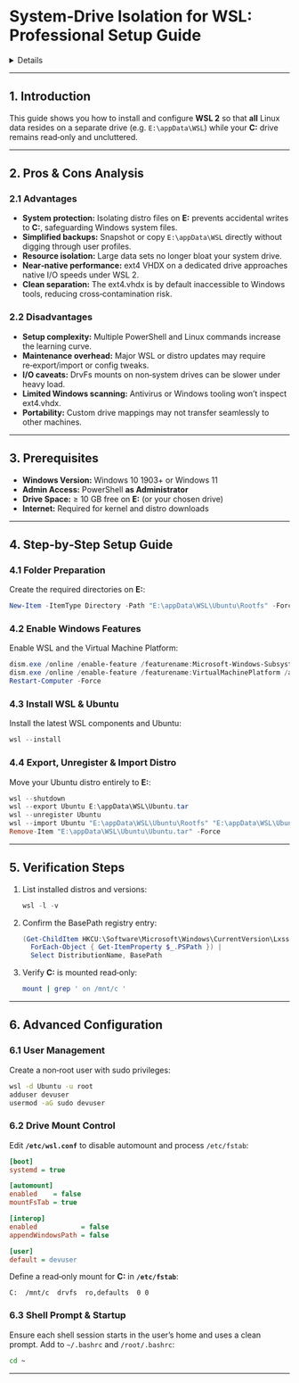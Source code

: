 # System‑Drive Isolation for WSL: Professional Setup Guide

<details>
📑 ## Table of Contents

1. [Introduction](#1-introduction)  
2. [Pros & Cons Analysis](#2-pros--cons-analysis)  
3. [Prerequisites](#3-prerequisites)  
4. [Step‑by‑Step Setup Guide](#4-step-by-step-setup-guide)  
   1. [Folder Preparation](#41-folder-preparation)  
   2. [Enable Windows Features](#42-enable-windows-features)  
   3. [Install WSL & Ubuntu](#43-install-wsl--ubuntu)  
   4. [Export, Unregister & Import Distro](#44-export-unregister--import-distro)  
5. [Verification Steps](#5-verification-steps)  
6. [Advanced Configuration](#6-advanced-configuration)  
   1. [User Management](#61-user-management)  
   2. [Drive Mount Control](#62-drive-mount-control)  
   3. [Shell Prompt & Startup](#63-shell-prompt--startup)  

</details>

---

## 1. Introduction
This guide shows you how to install and configure **WSL 2** so that **all** Linux data resides on a separate drive (e.g. `E:\appData\WSL`) while your **C:** drive remains read‑only and uncluttered.

---

## 2. Pros & Cons Analysis

### 2.1 Advantages
- **System protection:** Isolating distro files on **E:** prevents accidental writes to **C:**, safeguarding Windows system files.  
- **Simplified backups:** Snapshot or copy `E:\appData\WSL` directly without digging through user profiles.  
- **Resource isolation:** Large data sets no longer bloat your system drive.  
- **Near‑native performance:** ext4 VHDX on a dedicated drive approaches native I/O speeds under WSL 2.  
- **Clean separation:** The ext4.vhdx is by default inaccessible to Windows tools, reducing cross‑contamination risk.

### 2.2 Disadvantages
- **Setup complexity:** Multiple PowerShell and Linux commands increase the learning curve.  
- **Maintenance overhead:** Major WSL or distro updates may require re‑export/import or config tweaks.  
- **I/O caveats:** DrvFs mounts on non‑system drives can be slower under heavy load.  
- **Limited Windows scanning:** Antivirus or Windows tooling won’t inspect ext4.vhdx.  
- **Portability:** Custom drive mappings may not transfer seamlessly to other machines.

---

## 3. Prerequisites
- **Windows Version:** Windows 10 1903+ or Windows 11  
- **Admin Access:** PowerShell **as Administrator**  
- **Drive Space:** ≥ 10 GB free on **E:** (or your chosen drive)  
- **Internet:** Required for kernel and distro downloads

---

## 4. Step‑by‑Step Setup Guide

### 4.1 Folder Preparation
Create the required directories on **E:**:
```powershell
New-Item -ItemType Directory -Path "E:\appData\WSL\Ubuntu\Rootfs" -Force
```

### 4.2 Enable Windows Features
Enable WSL and the Virtual Machine Platform:
```powershell
dism.exe /online /enable-feature /featurename:Microsoft-Windows-Subsystem-Linux all /norestart
dism.exe /online /enable-feature /featurename:VirtualMachinePlatform /all /norestart
Restart-Computer -Force
```

### 4.3 Install WSL & Ubuntu
Install the latest WSL components and Ubuntu:
```powershell
wsl --install
```

### 4.4 Export, Unregister & Import Distro
Move your Ubuntu distro entirely to **E:**:
```powershell
wsl --shutdown
wsl --export Ubuntu E:\appData\WSL\Ubuntu.tar
wsl --unregister Ubuntu
wsl --import Ubuntu "E:\appData\WSL\Ubuntu\Rootfs" "E:\appData\WSL\Ubuntu.tar" --version 2
Remove-Item "E:\appData\WSL\Ubuntu\Ubuntu.tar" -Force
```

---

## 5. Verification Steps
1. List installed distros and versions:
   ```powershell
   wsl -l -v
   ```
2. Confirm the BasePath registry entry:
   ```powershell
   (Get-ChildItem HKCU:\Software\Microsoft\Windows\CurrentVersion\Lxss |
     ForEach-Object { Get-ItemProperty $_.PSPath }) |
     Select DistributionName, BasePath
   ```
3. Verify **C:** is mounted read‑only:
   ```bash
   mount | grep ' on /mnt/c '
   ```

---

## 6. Advanced Configuration

### 6.1 User Management
Create a non‑root user with sudo privileges:
```bash
wsl -d Ubuntu -u root
adduser devuser
usermod -aG sudo devuser
```

### 6.2 Drive Mount Control
Edit **`/etc/wsl.conf`** to disable automount and process `/etc/fstab`:
```ini
[boot]
systemd = true

[automount]
enabled    = false
mountFsTab = true

[interop]
enabled           = false
appendWindowsPath = false

[user]
default = devuser
```
Define a read‑only mount for **C:** in **`/etc/fstab`**:
```
C:  /mnt/c  drvfs  ro,defaults  0 0
```

### 6.3 Shell Prompt & Startup
Ensure each shell session starts in the user’s home and uses a clean prompt. Add to `~/.bashrc` and `/root/.bashrc`:
```bash
cd ~
```

---
